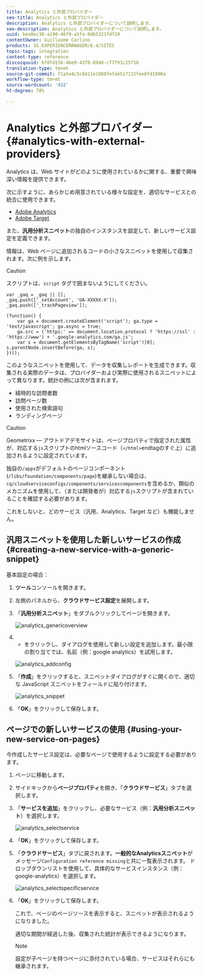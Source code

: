```yaml
---
title: Analytics と外部プロバイダー
seo-title: Analytics と外部プロバイダー
description: Analytics と外部プロバイダーについて説明します。
seo-description: Analytics と外部プロバイダーについて説明します。
uuid: bea8ec38-a190-46f9-a5fa-8d65321fdf20
contentOwner: Guillaume Carlino
products: SG_EXPERIENCEMANAGER/6.4/SITES
topic-tags: integration
content-type: reference
discoiquuid: bf8fd156-4be9-43f8-8948-cf7f91c25f1b
translation-type: tm+mt
source-git-commit: f1a5e4c5c8411e10887efab517115fee0fd1890a
workflow-type: tm+mt
source-wordcount: '452'
ht-degree: 78%

---
```



# Analytics と外部プロバイダー{#analytics-with-external-providers}

Analytics は、Web サイトがどのように使用されているかに関する、重要で興味深い情報を提供できます。

次に示すように、あらかじめ用意されている様々な設定を、適切なサービスとの統合に使用できます。

* [Adobe Analytics](/help/sites-administering/adobeanalytics.md)
* [Adobe Target](/help/sites-administering/target.md)

また、**汎用分析スニペット**&#x200B;の独自のインスタンスを設定して、新しいサービス設定を定義できます。

情報は、Web ページに追加されるコードの小さなスニペットを使用して収集されます。次に例を示します。

>[!CAUTION]
>
>スクリプトは、`script` タグで囲まないようにしてください。

```
var _gaq = _gaq || [];
_gaq.push(['_setAccount', 'UA-XXXXX-X']);
_gaq.push(['_trackPageview']);

(function() {
    var ga = document.createElement('script'); ga.type = 'text/javascript'; ga.async = true;
    ga.src = ('https:' == document.location.protocol ? 'https://ssl' : 'https://www') + '.google-analytics.com/ga.js';
    var s = document.getElementsByTagName('script')[0]; s.parentNode.insertBefore(ga, s);
})();
```

このようなスニペットを使用して、データを収集しレポートを生成できます。収集される実際のデータは、プロバイダーおよび実際に使用されるスニペットによって異なります。統計の例には次が含まれます。

* 経時的な訪問者数
* 訪問ページ数
* 使用された検索語句
* ランディングページ

>[!CAUTION]
>
>Geometrixx — アウトドアデモサイトは、ページプロパティで指定された属性が、対応する`js`スクリプトのhtmlソースコード（`</html>`endtagのすぐ上）に追加されるように設定されています。
>
>
>独自の`/apps`がデフォルトのページコンポーネント(`/libs/foundation/components/page`)を継承しない場合は、`cq/cloudserviceconfigs/components/servicescomponents`を含めるか、類似のメカニズムを使用して、（または開発者が）対応する`js`スクリプトが含まれていることを確認する必要があります。
>
>
>これをしないと、どのサービス（汎用、Analytics、Target など）も機能しません。

## 汎用スニペットを使用した新しいサービスの作成 {#creating-a-new-service-with-a-generic-snippet}

基本設定の場合：

1. **ツール**&#x200B;コンソールを開きます。

1. 左側のパネルから、**クラウドサービス設定**&#x200B;を展開します。

1. 「**汎用分析スニペット**」をダブルクリックしてページを開きます。

   ![analytics_genericoverview](assets/analytics_genericoverview.png)

1. + をクリックし、ダイアログを使用して新しい設定を追加します。最小限の割り当てでは、名前（例：google analytics）を試用します。

   ![analytics_addconfig](assets/analytics_addconfig.png)

1. 「**作成**」をクリックすると、スニペットダイアログがすぐに開くので、適切な JavaScript スニペットをフィールドに貼り付けます。

   ![analytics_snippet](assets/analytics_snippet.png)

1. 「**OK**」をクリックして保存します。

## ページでの新しいサービスの使用 {#using-your-new-service-on-pages}

今作成したサービス設定は、必要なページで使用するように設定する必要があります。

1. ページに移動します。

1. サイドキックから&#x200B;**ページプロパティ**&#x200B;を開き、「**クラウドサービス**」タブを選択します。

1. 「**サービスを追加**」をクリックし、必要なサービス（例：**汎用分析スニペット**）を選択します。

   ![analytics_selectservice](assets/analytics_selectservice.png)

1. 「**OK**」をクリックして保存します。

1. 「**クラウドサービス**」タブに戻されます。**一般的なAnalyticsスニペット**&#x200B;がメッセージ`Configuration reference missing`と共に一覧表示されます。 ドロップダウンリストを使用して、具体的なサービスインスタンス（例：google-analytics）を選択します。

   ![analytics_selectspecificservice](assets/analytics_selectspecificservice.png)

1. 「**OK**」をクリックして保存します。

   これで、ページのページソースを表示すると、スニペットが表示されるようになりました。

   適切な期間が経過した後、収集された統計が表示できるようになります。

   >[!NOTE]
   >
   >設定が子ページを持つページに添付されている場合、サービスはそれらにも継承されます。

